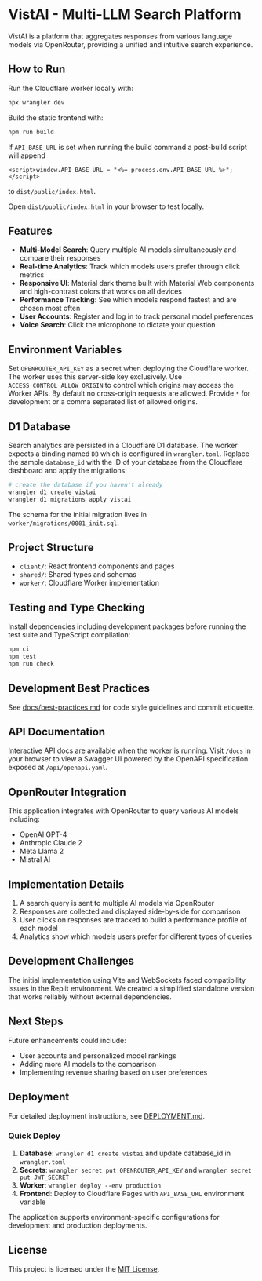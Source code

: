 # VistAI - Multi-LLM Search Platform

VistAI is a platform that aggregates responses from various language models via OpenRouter, providing a unified and intuitive search experience.

## How to Run

Run the Cloudflare worker locally with:

```bash
npx wrangler dev
```

Build the static frontend with:

```bash
npm run build
```

If `API_BASE_URL` is set when running the build command a post-build script will append
```
<script>window.API_BASE_URL = "<%= process.env.API_BASE_URL %>";</script>
```
to `dist/public/index.html`.

Open `dist/public/index.html` in your browser to test locally.

## Features

- **Multi-Model Search**: Query multiple AI models simultaneously and compare their responses
- **Real-time Analytics**: Track which models users prefer through click metrics
- **Responsive UI**: Material dark theme built with Material Web components and high-contrast colors that works on all devices
- **Performance Tracking**: See which models respond fastest and are chosen most often
- **User Accounts**: Register and log in to track personal model preferences
- **Voice Search**: Click the microphone to dictate your question

## Environment Variables

Set `OPENROUTER_API_KEY` as a secret when deploying the Cloudflare worker.
The worker uses this server-side key exclusively.
Use `ACCESS_CONTROL_ALLOW_ORIGIN` to control which origins may access the Worker
APIs. By default no cross-origin requests are allowed. Provide `*` for
development or a comma separated list of allowed origins.

## D1 Database

Search analytics are persisted in a Cloudflare D1 database. The worker expects a binding named `DB` which is configured in `wrangler.toml`. Replace the sample `database_id` with the ID of your database from the Cloudflare dashboard and apply the migrations:

```bash
# create the database if you haven't already
wrangler d1 create vistai
wrangler d1 migrations apply vistai
```

The schema for the initial migration lives in `worker/migrations/0001_init.sql`.

## Project Structure

- `client/`: React frontend components and pages
- `shared/`: Shared types and schemas
- `worker/`: Cloudflare Worker implementation

## Testing and Type Checking

Install dependencies including development packages before running the
test suite and TypeScript compilation:

```bash
npm ci
npm test
npm run check
```

## Development Best Practices

See [docs/best-practices.md](docs/best-practices.md) for code style guidelines and
commit etiquette.

## API Documentation

Interactive API docs are available when the worker is running. Visit
`/docs` in your browser to view a Swagger UI powered by the OpenAPI
specification exposed at `/api/openapi.yaml`.

## OpenRouter Integration

This application integrates with OpenRouter to query various AI models including:
- OpenAI GPT-4
- Anthropic Claude 2
- Meta Llama 2
- Mistral AI

## Implementation Details

1. A search query is sent to multiple AI models via OpenRouter
2. Responses are collected and displayed side-by-side for comparison
3. User clicks on responses are tracked to build a performance profile of each model
4. Analytics show which models users prefer for different types of queries

## Development Challenges

The initial implementation using Vite and WebSockets faced compatibility issues in the Replit environment. We created a simplified standalone version that works reliably without external dependencies.

## Next Steps

Future enhancements could include:
- User accounts and personalized model rankings
- Adding more AI models to the comparison
- Implementing revenue sharing based on user preferences

## Deployment

For detailed deployment instructions, see [DEPLOYMENT.md](DEPLOYMENT.md).

### Quick Deploy

1. **Database**: `wrangler d1 create vistai` and update database_id in `wrangler.toml`
2. **Secrets**: `wrangler secret put OPENROUTER_API_KEY` and `wrangler secret put JWT_SECRET`  
3. **Worker**: `wrangler deploy --env production`
4. **Frontend**: Deploy to Cloudflare Pages with `API_BASE_URL` environment variable

The application supports environment-specific configurations for development and production deployments.

## License

This project is licensed under the [MIT License](LICENSE).
